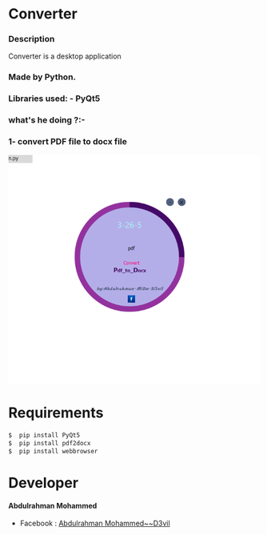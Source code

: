# Converter
### Description
Converter is a desktop application
### Made by Python.
### Libraries used: - PyQt5

### what's he doing ?:-
### 1- convert PDF file to docx file


![](https://github.com/De3vil/Converter/blob/main/icon/Screenshot%202021-12-05%20032617.png)





# Requirements
````
$  pip install PyQt5
$  pip install pdf2docx
$  pip install webbrowser
````
# Developer
<h4> Abdulrahman Mohammed </h4>
<ul>
   <li>Facebook  : <a href="https://FB.com/De3vil.3">Abdulrahman Mohammed~~D3vil</a></li>
</ul>
